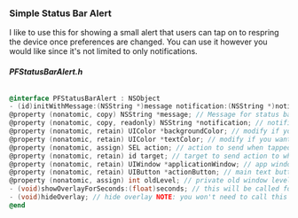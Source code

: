 ### Simple Status Bar Alert
I like to use this for showing a small alert that users can tap on to respring the device once preferences are changed.
You can use it however you would like since it's not limited to only notifications.

#### *PFStatusBarAlert.h*
``` Objective-C

@interface PFStatusBarAlert : NSObject
- (id)initWithMessage:(NSString *)message notification:(NSString *)notification action:(SEL)action target:(id)target;
@property (nonatomic, copy) NSString *message; // Message for status bar button
@property (nonatomic, copy, readonly) NSString *notification; // notification to listen for (prefs changed) NOTE: optional
@property (nonatomic, retain) UIColor *backgroundColor; // modify if you want a different color than default
@property (nonatomic, retain) UIColor *textColor; // modify if you want a different color than default
@property (nonatomic, assign) SEL action; // action to send when tapped
@property (nonatomic, retain) id target; // target to send action to when tapped
@property (nonatomic, retain) UIWindow *applicationWindow; // app window
@property (nonatomic, retain) UIButton *actionButton; // main text button
@property (nonatomic, assign) int oldLevel; // private old window level before overlaying
- (void)showOverlayForSeconds:(float)seconds; // this will be called for 5.5s automatically on notification. NOTE: if no notification is set call manually
- (void)hideOverlay; // hide overlay NOTE: you won't need to call this since the timer hides automatically
@end

```
